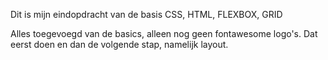 Dit is mijn eindopdracht van de basis CSS, HTML, FLEXBOX, GRID

Alles toegevoegd van de basics, alleen nog geen fontawesome logo's.
Dat eerst doen en dan de volgende stap, namelijk layout.
